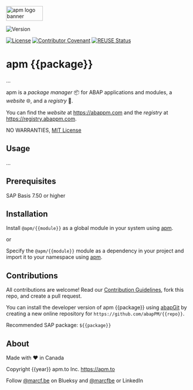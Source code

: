 <picture>
  <img width="100" height="40" alt="apm logo banner" src="https://github.com/abapPM/abapPM/blob/main/img/apm_banner.png?raw=true&ver=1.0.0">
</picture>

![Version](https://img.shields.io/endpoint?url=https://shield.abappm.com/github/abapPM/{{repo}}/src/zif_{{module}}.intf.abap/c_version&label=Version&color=blue)

[![License](https://img.shields.io/github/license/abapPM/{{repo}}?label=License&color=success)](https://github.com/abapPM/{{repo}}/blob/main/LICENSE)
[![Contributor Covenant](https://img.shields.io/badge/Contributor%20Covenant-2.1-4baaaa.svg?color=success)](https://github.com/abapPM/.github/blob/main/CODE_OF_CONDUCT.md)
[![REUSE Status](https://api.reuse.software/badge/github.com/abapPM/{{repo}})](https://api.reuse.software/info/github.com/abapPM/{{repo}})

# apm {{package}}

...

apm is a *package manager* 📦 for ABAP applications and modules, a *website* 🌐, and a *registry* 📑.

You can find the *website* at https://abappm.com and the *registry* at https://registry.abappm.com.

NO WARRANTIES, [MIT License](https://github.com/abapPM/{{repo}}/blob/main/LICENSE)

## Usage

...

## Prerequisites

SAP Basis 7.50 or higher

## Installation

Install `@apm/{{module}}` as a global module in your system using [apm](https://abappm.com).

or

Specify the `@apm/{{module}}` module as a dependency in your project and import it to your namespace using [apm](https://abappm.com).

## Contributions

All contributions are welcome! Read our [Contribution Guidelines](https://github.com/abapPM/{{repo}}/blob/main/CONTRIBUTING.md), fork this repo, and create a pull request.

You can install the developer version of apm {{package}} using [abapGit](https://github.com/abapGit/abapGit) by creating a new online repository for `https://github.com/abapPM/{{repo}}`.

Recommended SAP package: `${{package}}`

## About

Made with ❤ in Canada

Copyright {{year}} apm.to Inc. <https://apm.to>

Follow [@marcf.be](https://bsky.app/profile/marcf.be) on Blueksy and [@marcfbe](https://linkedin.com/in/marcfbe) or LinkedIn
